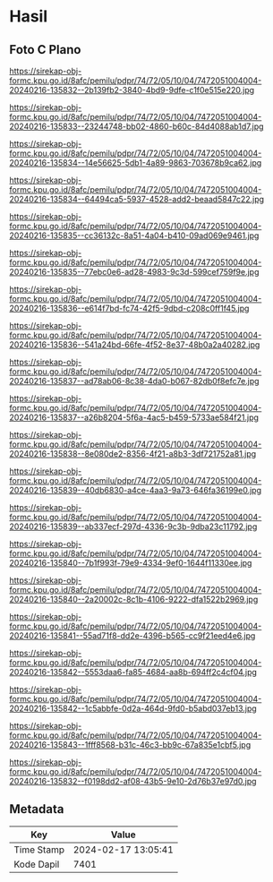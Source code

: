 # Hasil

## Foto C Plano

https://sirekap-obj-formc.kpu.go.id/8afc/pemilu/pdpr/74/72/05/10/04/7472051004004-20240216-135832--2b139fb2-3840-4bd9-9dfe-c1f0e515e220.jpg

https://sirekap-obj-formc.kpu.go.id/8afc/pemilu/pdpr/74/72/05/10/04/7472051004004-20240216-135833--23244748-bb02-4860-b60c-84d4088ab1d7.jpg

https://sirekap-obj-formc.kpu.go.id/8afc/pemilu/pdpr/74/72/05/10/04/7472051004004-20240216-135834--14e56625-5db1-4a89-9863-703678b9ca62.jpg

https://sirekap-obj-formc.kpu.go.id/8afc/pemilu/pdpr/74/72/05/10/04/7472051004004-20240216-135834--64494ca5-5937-4528-add2-beaad5847c22.jpg

https://sirekap-obj-formc.kpu.go.id/8afc/pemilu/pdpr/74/72/05/10/04/7472051004004-20240216-135835--cc36132c-8a51-4a04-b410-09ad069e9461.jpg

https://sirekap-obj-formc.kpu.go.id/8afc/pemilu/pdpr/74/72/05/10/04/7472051004004-20240216-135835--77ebc0e6-ad28-4983-9c3d-599cef759f9e.jpg

https://sirekap-obj-formc.kpu.go.id/8afc/pemilu/pdpr/74/72/05/10/04/7472051004004-20240216-135836--e614f7bd-fc74-42f5-9dbd-c208c0ff1f45.jpg

https://sirekap-obj-formc.kpu.go.id/8afc/pemilu/pdpr/74/72/05/10/04/7472051004004-20240216-135836--541a24bd-66fe-4f52-8e37-48b0a2a40282.jpg

https://sirekap-obj-formc.kpu.go.id/8afc/pemilu/pdpr/74/72/05/10/04/7472051004004-20240216-135837--ad78ab06-8c38-4da0-b067-82db0f8efc7e.jpg

https://sirekap-obj-formc.kpu.go.id/8afc/pemilu/pdpr/74/72/05/10/04/7472051004004-20240216-135837--a26b8204-5f6a-4ac5-b459-5733ae584f21.jpg

https://sirekap-obj-formc.kpu.go.id/8afc/pemilu/pdpr/74/72/05/10/04/7472051004004-20240216-135838--8e080de2-8356-4f21-a8b3-3df721752a81.jpg

https://sirekap-obj-formc.kpu.go.id/8afc/pemilu/pdpr/74/72/05/10/04/7472051004004-20240216-135839--40db6830-a4ce-4aa3-9a73-646fa36199e0.jpg

https://sirekap-obj-formc.kpu.go.id/8afc/pemilu/pdpr/74/72/05/10/04/7472051004004-20240216-135839--ab337ecf-297d-4336-9c3b-9dba23c11792.jpg

https://sirekap-obj-formc.kpu.go.id/8afc/pemilu/pdpr/74/72/05/10/04/7472051004004-20240216-135840--7b1f993f-79e9-4334-9ef0-1644f11330ee.jpg

https://sirekap-obj-formc.kpu.go.id/8afc/pemilu/pdpr/74/72/05/10/04/7472051004004-20240216-135840--2a20002c-8c1b-4106-9222-dfa1522b2969.jpg

https://sirekap-obj-formc.kpu.go.id/8afc/pemilu/pdpr/74/72/05/10/04/7472051004004-20240216-135841--55ad71f8-dd2e-4396-b565-cc9f21eed4e6.jpg

https://sirekap-obj-formc.kpu.go.id/8afc/pemilu/pdpr/74/72/05/10/04/7472051004004-20240216-135842--5553daa6-fa85-4684-aa8b-694ff2c4cf04.jpg

https://sirekap-obj-formc.kpu.go.id/8afc/pemilu/pdpr/74/72/05/10/04/7472051004004-20240216-135842--1c5abbfe-0d2a-464d-9fd0-b5abd037eb13.jpg

https://sirekap-obj-formc.kpu.go.id/8afc/pemilu/pdpr/74/72/05/10/04/7472051004004-20240216-135843--1fff8568-b31c-46c3-bb9c-67a835e1cbf5.jpg

https://sirekap-obj-formc.kpu.go.id/8afc/pemilu/pdpr/74/72/05/10/04/7472051004004-20240216-135832--f0198dd2-af08-43b5-9e10-2d76b37e97d0.jpg


## Metadata

| Key        | Value               |
| ---------- | ------------------- |
| Time Stamp | 2024-02-17 13:05:41 |
| Kode Dapil | 7401                |




